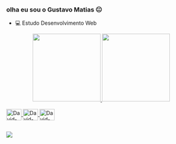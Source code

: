 ### olha eu sou o Gustavo Matias 😐

- 💻 Estudo Desenvolvimento Web

<div align="center">
  <a href="https://github.com/gustavomatiass">
  <img height="180em" src="https://github-readme-stats.vercel.app/api?username=gustavomatiass&show_icons=true&theme=cobalt&include_all_commits=true&count_private=true"/>
  <img height="180em" src="https://github-readme-stats.vercel.app/api/top-langs/?username=gustavomatiass&layout=compact&langs_count=7&theme=cobalt"/>
</div>
  
  <div style="display: inline_block"><br>
 
  <img align="center" alt="David-Js" height="30" width="40" src="https://cdn.jsdelivr.net/gh/devicons/devicon/icons/vscode/vscode-original.svg" />
  <img align="center" alt="David-Js" height="30" width="40" src="https://cdn.jsdelivr.net/gh/devicons/devicon/icons/html5/html5-original.svg" />
  <img align="center" alt="David-Js" height="30" width="40" src="https://cdn.jsdelivr.net/gh/devicons/devicon/icons/css3/css3-original.svg" />

  </div>
  
  ##
  
  <div> 

  <a href = "mailto:gustavomatiass123@gmail.com"><img src="https://img.shields.io/badge/-Gmail-%23333?style=for-the-badge&logo=gmail&logoColor=white" target="_blank"></a>
  
  
</div>
